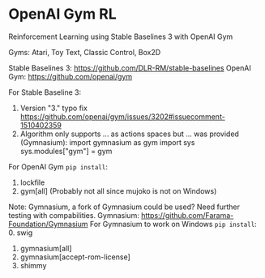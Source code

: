 # OpenAI Gym RL
Reinforcement Learning using Stable Baselines 3 with OpenAI Gym 

Gyms: Atari, Toy Text, Classic Control, Box2D

Stable Baselines 3: https://github.com/DLR-RM/stable-baselines
OpenAI Gym: https://github.com/openai/gym

For Stable Baseline 3:
1. Version "3." typo fix https://github.com/openai/gym/issues/3202#issuecomment-1510402359
2. Algorithm only supports ... as actions spaces but ... was provided (Gymnasium):
    import gymnasium as gym
    import sys
    sys.modules["gym"] = gym

For OpenAI Gym ```pip install```:
1. lockfile
2. gym[all] (Probably not all since mujoko is not on Windows)

Note: Gymnasium, a fork of Gymnasium could be used? Need further testing with compabilities.
Gymnasium: https://github.com/Farama-Foundation/Gymnasium
For Gymnasium to work on Windows ```pip install```:
0. swig
1. gymnasium[all]
2. gymnasium[accept-rom-license]
3. shimmy